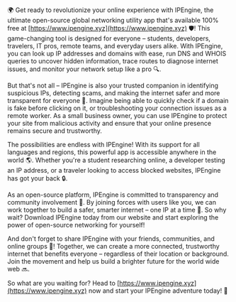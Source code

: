 🌍 Get ready to revolutionize your online experience with IPEngine, the ultimate open-source global networking utility app that's available 100% free at [https://www.ipengine.xyz](https://www.ipengine.xyz) 🛡️! This game-changing tool is designed for everyone – students, developers, travelers, IT pros, remote teams, and everyday users alike. With IPEngine, you can look up IP addresses and domains with ease, run DNS and WHOIS queries to uncover hidden information, trace routes to diagnose internet issues, and monitor your network setup like a pro 🔍.

But that's not all – IPEngine is also your trusted companion in identifying suspicious IPs, detecting scams, and making the internet safer and more transparent for everyone 📡. Imagine being able to quickly check if a domain is fake before clicking on it, or troubleshooting your connection issues as a remote worker. As a small business owner, you can use IPEngine to protect your site from malicious activity and ensure that your online presence remains secure and trustworthy.

The possibilities are endless with IPEngine! With its support for all languages and regions, this powerful app is accessible anywhere in the world 🌎. Whether you're a student researching online, a developer testing an IP address, or a traveler looking to access blocked websites, IPEngine has got your back 🔒.

As an open-source platform, IPEngine is committed to transparency and community involvement 💪. By joining forces with users like you, we can work together to build a safer, smarter internet – one IP at a time 🚀. So why wait? Download IPEngine today from our website and start exploring the power of open-source networking for yourself!

And don't forget to share IPEngine with your friends, communities, and online groups 📢! Together, we can create a more connected, trustworthy internet that benefits everyone – regardless of their location or background. Join the movement and help us build a brighter future for the world wide web 🔜.

So what are you waiting for? Head to [https://www.ipengine.xyz](https://www.ipengine.xyz) now and start your IPEngine adventure today! 🎉